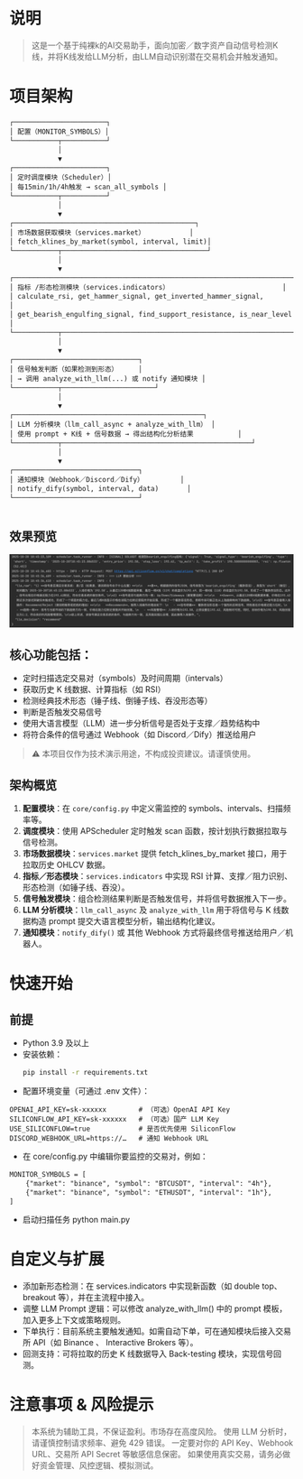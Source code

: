 # 说明
> 这是一个基于纯裸k的AI交易助手，面向加密／数字资产自动信号检测K线，并将K线发给LLM分析，由LLM自动识别潜在交易机会并触发通知。

# 项目架构
```
┌───────────────────────┐
│ 配置（MONITOR_SYMBOLS）│
└───────────┬───────────┘
            │
            ▼
┌───────────────────────┐
│ 定时调度模块（Scheduler）│
│ 每15min/1h/4h触发 → scan_all_symbols │
└───────────┬───────────┘
            │
            ▼
┌─────────────────────────────────────────────┐
│ 市场数据获取模块（services.market）           │
│ fetch_klines_by_market(symbol, interval, limit)│
└───────────┬────────────────────────────────────┘
            │
            ▼
┌───────────────────────────────────────────────────────────────────────┐
│ 指标 /形态检测模块（services.indicators）                            │
│ calculate_rsi, get_hammer_signal, get_inverted_hammer_signal,        │
│ get_bearish_engulfing_signal, find_support_resistance, is_near_level │
└───────────┬─────────────────────────────────────────────────────────────┘
            │
            ▼
┌───────────────────────────────┐
│ 信号触发判断（如果检测到形态）     │
│ → 调用 analyze_with_llm(...) 或 notify 通知模块 │
└───────────┬───────────────────────┘
            │
            ▼
┌───────────────────────────────────────────────┐
│ LLM 分析模块（llm_call_async + analyze_with_llm） │
│ 使用 prompt + K线 + 信号数据 → 得出结构化分析结果           │
└───────────┬───────────────────────────────────────────────┘
            │
            ▼
┌───────────────────────────────┐
│ 通知模块（Webhook／Discord／Dify）         │
│ notify_dify(symbol, interval, data)       │
└───────────────────────────────┘


```
## 效果预览
![alt text](image.png)

## 核心功能包括：
- 定时扫描选定交易对（symbols）及时间周期（intervals）  
- 获取历史 K 线数据、计算指标（如 RSI）  
- 检测经典技术形态（锤子线、倒锤子线、吞没形态等）  
- 判断是否触发交易信号  
- 使用大语言模型（LLM）进一步分析信号是否处于支撑／趋势结构中  
- 将符合条件的信号通过 Webhook（如 Discord／Dify）推送给用户  

> ⚠️ 本项目仅作为技术演示用途，不构成投资建议。请谨慎使用。

## 架构概览  
1. **配置模块**：在 `core/config.py` 中定义需监控的 symbols、intervals、扫描频率等。  
2. **调度模块**：使用 APScheduler 定时触发 scan 函数，按计划执行数据拉取与信号检测。  
3. **市场数据模块**：`services.market` 提供 fetch_klines_by_market 接口，用于拉取历史 OHLCV 数据。  
4. **指标／形态模块**：`services.indicators` 中实现 RSI 计算、支撑／阻力识别、形态检测（如锤子线、吞没）。  
5. **信号触发模块**：组合检测结果判断是否触发信号，并将信号数据推入下一步。  
6. **LLM 分析模块**：`llm_call_async` 及 `analyze_with_llm` 用于将信号与 K 线数据构造 prompt 提交大语言模型分析，输出结构化建议。  
7. **通知模块**：`notify_dify()` 或 其他 Webhook 方式将最终信号推送给用户／机器人。  

# 快速开始  
## 前提  
- Python 3.9 及以上  
- 安装依赖：  
  ```bash
  pip install -r requirements.txt

- 配置环境变量（可通过 .env 文件）：
```
OPENAI_API_KEY=sk-xxxxxx        # （可选）OpenAI API Key  
SILICONFLOW_API_KEY=sk-xxxxxx   # （可选）国产 LLM Key  
USE_SILICONFLOW=true            # 是否优先使用 SiliconFlow  
DISCORD_WEBHOOK_URL=https://…   # 通知 Webhook URL  

```
- 在 core/config.py 中编辑你要监控的交易对，例如：
```
MONITOR_SYMBOLS = [
    {"market": "binance", "symbol": "BTCUSDT", "interval": "4h"},
    {"market": "binance", "symbol": "ETHUSDT", "interval": "1h"},
]
```
- 启动扫描任务
python main.py   

# 自定义与扩展

- 添加新形态检测：在 services.indicators 中实现新函数（如 double top、breakout 等），并在主流程中接入。
- 调整 LLM Prompt 逻辑：可以修改 analyze_with_llm() 中的 prompt 模板，加入更多上下文或策略规则。
- 下单执行：目前系统主要触发通知。如需自动下单，可在通知模块后接入交易所 API（如 Binance 、 Interactive Brokers 等）。
- 回测支持：可将拉取的历史 K 线数据导入 Back-testing 模块，实现信号回测。

# 注意事项 & 风险提示

> 本系统为辅助工具，不保证盈利。市场存在高度风险。
> 使用 LLM 分析时，请谨慎控制请求频率、避免 429 错误。
> 一定要对你的 API Key、Webhook URL、交易所 API Secret 等敏感信息保密。
> 如果使用真实交易，请务必做好资金管理、风控逻辑、模拟测试。
